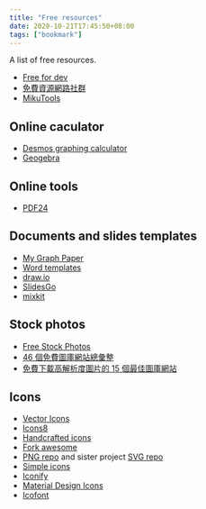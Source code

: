 ```yaml
---
title: "Free resources"
date: 2020-10-21T17:45:50+08:00
tags: ["bookmark"]
---
```


A list of free resources.

<!--more-->

- [Free for dev](https://free-for.dev/)
- [免費資源網路社群](https://free.com.tw/)
- [MikuTools](https://tools.miku.ac/)

## Online caculator
- [Desmos graphing calculator](https://www.desmos.com/calculator)
- [Geogebra](https://www.geogebra.org/?lang=en)

## Online tools
- [PDF24](https://tools.pdf24.org/en/)

## Documents and slides templates
- [My Graph Paper](https://www.mygraphpaper.com/)
- [Word templates](https://www.vertex42.com/WordTemplates/)
- [draw.io](https://www.draw.io/)
- [SlidesGo](https://slidesgo.com/)
- [mixkit](https://mixkit.co/art/)

## Stock photos
- [Free Stock Photos](https://picjumbo.com/)
- [46 個免費圖庫網站總彙整](https://free.com.tw/free-image-sources-list/)
- [免費下載高解析度圖片的 15 個最佳圖庫網站](https://free.com.tw/15-find-free-images/)

## Icons
- [Vector Icons](https://iconscout.com/unicons)
- [Icons8](https://icons8.com/)
- [Handcrafted icons](https://www.zwicon.com/)
- [Fork awesome](https://forkaweso.me/Fork-Awesome/)
- [PNG repo](https://www.pngrepo.com/) and sister project [SVG repo](https://www.svgrepo.com/)
- [Simple icons](https://simpleicons.org/)
- [Iconify](https://iconify.design/)
- [Material Design Icons](https://materialdesignicons.com/)
- [Icofont](https://icofont.com/)
